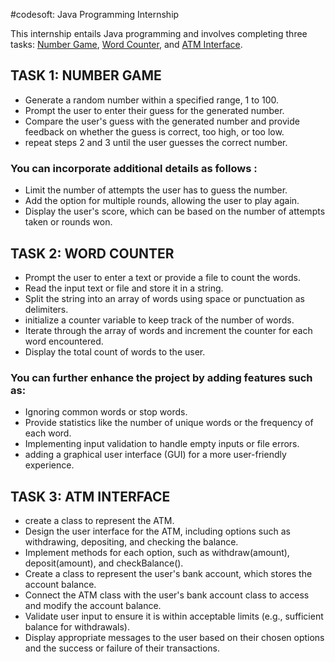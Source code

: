 #codesoft: Java Programming Internship

This internship entails Java programming and involves completing three tasks: [Number Game](Number_Game.java), [Word Counter](WordCounterGUI.java), and [ATM Interface](ATMinterface.java).

## TASK 1: NUMBER GAME
* Generate a random number within a specified range, 1 to 100.
* Prompt the user to enter their guess for the generated number.
* Compare the user's guess with the generated number and provide feedback on whether the guess
is correct, too high, or too low.
* repeat steps 2 and 3 until the user guesses the correct number.
### You can incorporate additional details as follows :
* Limit the number of attempts the user has to guess the number.
* Add the option for multiple rounds, allowing the user to play again.
* Display the user's score, which can be based on the number of attempts taken or rounds won.

## TASK 2: WORD COUNTER
* Prompt the user to enter a text or provide a file to count the words.
* Read the input text or file and store it in a string.
* Split the string into an array of words using space or punctuation as delimiters.
* initialize a counter variable to keep track of the number of words.
* Iterate through the array of words and increment the counter for each word encountered.
* Display the total count of words to the user.
### You can further enhance the project by adding features such as:
* Ignoring common words or stop words.
* Provide statistics like the number of unique words or the frequency of each word.
* Implementing input validation to handle empty inputs or file errors.
* adding a graphical user interface (GUI) for a more user-friendly experience.

## TASK 3: ATM INTERFACE
* create a class to represent the ATM.
* Design the user interface for the ATM, including options such as withdrawing, depositing, and
checking the balance.
* Implement methods for each option, such as withdraw(amount), deposit(amount), and
checkBalance().
* Create a class to represent the user's bank account, which stores the account balance.
* Connect the ATM class with the user's bank account class to access and modify the account
balance.
* Validate user input to ensure it is within acceptable limits (e.g., sufficient balance for withdrawals).
* Display appropriate messages to the user based on their chosen options and the success or failure
of their transactions.

